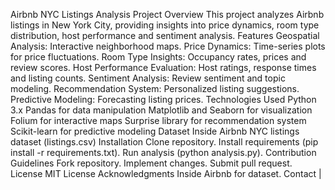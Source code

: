 Airbnb NYC Listings Analysis
Project Overview
This project analyzes Airbnb listings in New York City, providing insights into price dynamics, room type distribution, host performance and sentiment analysis.
Features
Geospatial Analysis: Interactive neighborhood maps.
Price Dynamics: Time-series plots for price fluctuations.
Room Type Insights: Occupancy rates, prices and review scores.
Host Performance Evaluation: Host ratings, response times and listing counts.
Sentiment Analysis: Review sentiment and topic modeling.
Recommendation System: Personalized listing suggestions.
Predictive Modeling: Forecasting listing prices.
Technologies Used
Python 3.x
Pandas for data manipulation
Matplotlib and Seaborn for visualization
Folium for interactive maps
Surprise library for recommendation system
Scikit-learn for predictive modeling
Dataset
Inside Airbnb NYC listings dataset (listings.csv)
Installation
Clone repository.
Install requirements (pip install -r requirements.txt).
Run analysis (python analysis.py).
Contribution Guidelines
Fork repository.
Implement changes.
Submit pull request.
License
MIT License
Acknowledgments
Inside Airbnb for dataset.
Contact
 | 